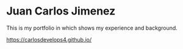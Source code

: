 # Juan Carlos Jimenez

This is my portfolio in which shows my experience and background. 

https://carlosdevelops4.github.io/

